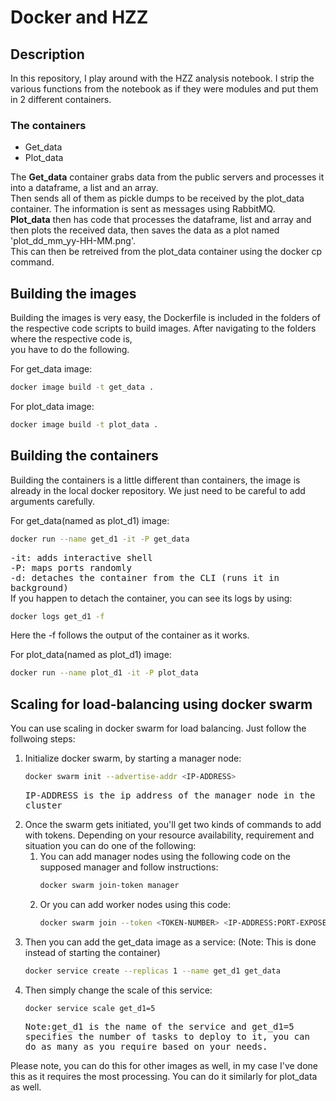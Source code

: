 <h1><font style=text-decoration: underline;>Docker and HZZ</font></h1>
<div name="description">
	<h2 style=text-decoration: underline;>Description</h2>
	<p>
	In this repository, I play around with the HZZ analysis notebook. I strip the various functions from the notebook as if they were modules and put them in 2 different containers. <br/>
		<h3>The containers</h3>
		<ul>
			<li>Get_data</li>
			<li>Plot_data</li>
		</ul>
	The <strong>Get_data</strong> container grabs data from the public servers and processes it into a dataframe, a list and an array.<br/>
	Then sends all of them as pickle dumps to be received by the plot_data container. The information is sent as messages using RabbitMQ. <br/>
	<strong>Plot_data</strong> then has code that processes the dataframe, list and array and then plots the received data, then saves the data as a plot named 'plot_dd_mm_yy-HH-MM.png'.<br/>
	This can then be retreived from the plot_data container using the docker cp command.
	</p>
	<h2 style=text-decoration: underline;>Building the images</h2>
	<p>Building the images is very easy, the Dockerfile is included in the folders of the respective code scripts to build images. After navigating to the folders where the respective code is,<br/> you have to do the following.</p>
	<p>For get_data image:</p>

```bash
docker image build -t get_data .
```

<p>For plot_data image:</p>

```bash
docker image build -t plot_data .
```

<h2 style=text-decoration: underline;>Building the containers</h2>
	<p>Building the containers is a little different than containers, the image is already in the local docker repository. We just need to be careful to add arguments carefully.<br/>
<p>For get_data(named as plot_d1) image:</p>

```bash
docker run --name get_d1 -it -P get_data
```
 <kbd>
	-it: adds interactive shell<br/>
	-P: maps ports randomly<br/>
	-d: detaches the container from the CLI (runs it in background) </kbd><br/>
	If you happen to detach the container, you can see its logs by using:
 </p>
 
```bash
docker logs get_d1 -f
```

<p>Here the -f follows the output of the container as it works.</p>

<p>For plot_data(named as plot_d1) image:</p>

```bash
docker run --name plot_d1 -it -P plot_data
```


<h2 style=text-decoration: underline;>Scaling for load-balancing using docker swarm</h2>
	<p>You can use scaling in docker swarm for load balancing. Just follow the follwoing steps:</p>
 <ol>
<li>Initialize docker swarm, by starting a manager node:</li>

```bash
docker swarm init --advertise-addr <IP-ADDRESS>
```

<kbd>IP-ADDRESS is the ip address of the manager node in the cluster</kbd><br/>
<li>Once the swarm gets initiated, you'll get two kinds of commands to add with tokens. Depending on your resource availability, requirement and situation you can do one of the following:
<ol>
	<li>You can add manager nodes using the following code on the supposed manager and follow instructions:</li>

 ```bash
docker swarm join-token manager
```

<li>Or you can add worker nodes using this code:</li>

```bash
docker swarm join --token <TOKEN-NUMBER> <IP-ADDRESS:PORT-EXPOSED>
```

 </ol>
</li>
<li>Then you can add the get_data image as a service: (Note: This is done instead of starting the container)</li>

```bash
docker service create --replicas 1 --name get_d1 get_data
```

<li>Then simply change the scale of this service:</li>

```bash
docker service scale get_d1=5
```
<kbd>Note:get_d1 is the name of the service and get_d1=5 specifies the number of tasks to deploy to it, you can do as many as you require based on your needs.</kbd>
</ol>
 <p>Please note, you can do this for other images as well, in my case I've done this as it requires the most processing. You can do it similarly for plot_data as well.</p>
</div>
